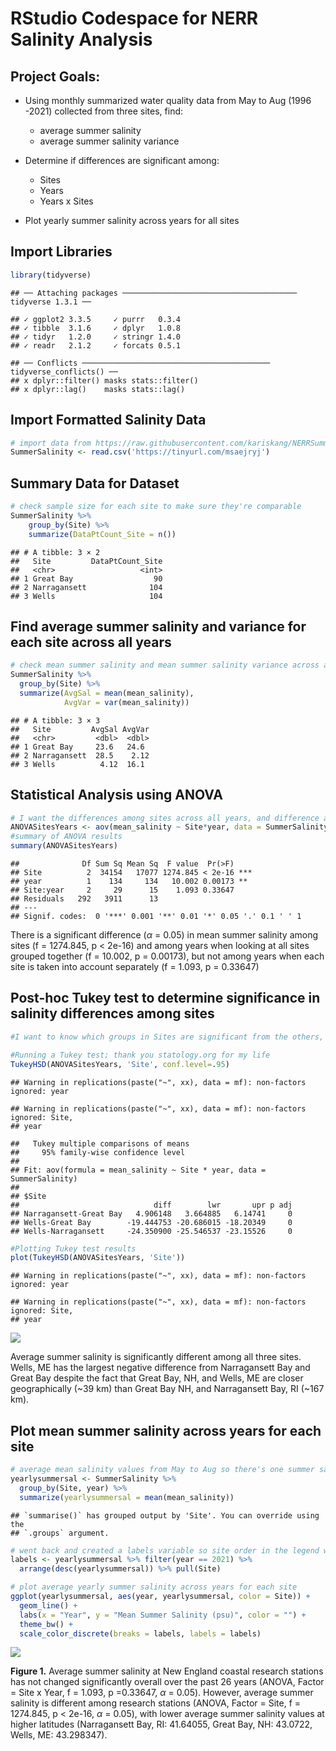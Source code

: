 RStudio Codespace for NERR Salinity Analysis
================

## Project Goals:

-   Using monthly summarized water quality data from May to Aug (1996
    -2021) collected from three sites, find:

    -   average summer salinity
    -   average summer salinity variance

-   Determine if differences are significant among:

    -   Sites
    -   Years
    -   Years x Sites

-   Plot yearly summer salinity across years for all sites

## Import Libraries

``` r
library(tidyverse)
```

    ## ── Attaching packages ─────────────────────────────────────── tidyverse 1.3.1 ──

    ## ✓ ggplot2 3.3.5     ✓ purrr   0.3.4
    ## ✓ tibble  3.1.6     ✓ dplyr   1.0.8
    ## ✓ tidyr   1.2.0     ✓ stringr 1.4.0
    ## ✓ readr   2.1.2     ✓ forcats 0.5.1

    ## ── Conflicts ────────────────────────────────────────── tidyverse_conflicts() ──
    ## x dplyr::filter() masks stats::filter()
    ## x dplyr::lag()    masks stats::lag()

## Import Formatted Salinity Data

``` r
# import data from https://raw.githubusercontent.com/kariskang/NERRSummerSalinity/main/SummerSalinity.csv 
SummerSalinity <- read.csv('https://tinyurl.com/msaejryj') 
```

## Summary Data for Dataset

``` r
# check sample size for each site to make sure they're comparable
SummerSalinity %>% 
    group_by(Site) %>% 
    summarize(DataPtCount_Site = n())
```

    ## # A tibble: 3 × 2
    ##   Site         DataPtCount_Site
    ##   <chr>                   <int>
    ## 1 Great Bay                  90
    ## 2 Narragansett              104
    ## 3 Wells                     104

## Find average summer salinity and variance for each site across all years

``` r
# check mean summer salinity and mean summer salinity variance across all years for each site
SummerSalinity %>% 
  group_by(Site) %>% 
  summarize(AvgSal = mean(mean_salinity), 
            AvgVar = var(mean_salinity))
```

    ## # A tibble: 3 × 3
    ##   Site         AvgSal AvgVar
    ##   <chr>         <dbl>  <dbl>
    ## 1 Great Bay     23.6   24.6 
    ## 2 Narragansett  28.5    2.12
    ## 3 Wells          4.12  16.1

## Statistical Analysis using ANOVA

``` r
# I want the differences among sites across all years, and difference among years grouped by site (interaction of Site x Year)
ANOVASitesYears <- aov(mean_salinity ~ Site*year, data = SummerSalinity)
#summary of ANOVA results
summary(ANOVASitesYears)
```

    ##              Df Sum Sq Mean Sq  F value  Pr(>F)    
    ## Site          2  34154   17077 1274.845 < 2e-16 ***
    ## year          1    134     134   10.002 0.00173 ** 
    ## Site:year     2     29      15    1.093 0.33647    
    ## Residuals   292   3911      13                     
    ## ---
    ## Signif. codes:  0 '***' 0.001 '**' 0.01 '*' 0.05 '.' 0.1 ' ' 1

There is a significant difference (*α* = 0.05) in mean summer salinity
among sites (f = 1274.845, p \< 2e-16) and among years when looking at
all sites grouped together (f = 10.002, p = 0.00173), but not among
years when each site is taken into account separately (f = 1.093, p =
0.33647)

## Post-hoc Tukey test to determine significance in salinity differences among sites

``` r
#I want to know which groups in Sites are significant from the others, and by how much

#Running a Tukey test; thank you statology.org for my life
TukeyHSD(ANOVASitesYears, 'Site', conf.level=.95) 
```

    ## Warning in replications(paste("~", xx), data = mf): non-factors ignored: year

    ## Warning in replications(paste("~", xx), data = mf): non-factors ignored: Site,
    ## year

    ##   Tukey multiple comparisons of means
    ##     95% family-wise confidence level
    ## 
    ## Fit: aov(formula = mean_salinity ~ Site * year, data = SummerSalinity)
    ## 
    ## $Site
    ##                              diff        lwr       upr p adj
    ## Narragansett-Great Bay   4.906148   3.664885   6.14741     0
    ## Wells-Great Bay        -19.444753 -20.686015 -18.20349     0
    ## Wells-Narragansett     -24.350900 -25.546537 -23.15526     0

``` r
#Plotting Tukey test results
plot(TukeyHSD(ANOVASitesYears, 'Site'))
```

    ## Warning in replications(paste("~", xx), data = mf): non-factors ignored: year

    ## Warning in replications(paste("~", xx), data = mf): non-factors ignored: Site,
    ## year

![](R-Salinity-Analysis-Documentation_files/figure-gfm/tukey-1.png)<!-- -->

Average summer salinity is significantly different among all three
sites. Wells, ME has the largest negative difference from Narragansett
Bay and Great Bay despite the fact that Great Bay, NH, and Wells, ME are
closer geographically (\~39 km) than Great Bay NH, and Narragansett Bay,
RI (\~167 km).

## Plot mean summer salinity across years for each site

``` r
# average mean salinity values from May to Aug so there's one summer salinity value for each year
yearlysummersal <- SummerSalinity %>% 
  group_by(Site, year) %>% 
  summarize(yearlysummersal = mean(mean_salinity))
```

    ## `summarise()` has grouped output by 'Site'. You can override using the
    ## `.groups` argument.

``` r
# went back and created a labels variable so site order in the legend would match the order on the graph
labels <- yearlysummersal %>% filter(year == 2021) %>% 
  arrange(desc(yearlysummersal)) %>% pull(Site)

# plot average yearly summer salinity across years for each site 
ggplot(yearlysummersal, aes(year, yearlysummersal, color = Site)) +
  geom_line() +
  labs(x = "Year", y = "Mean Summer Salinity (psu)", color = "") +
  theme_bw() + 
  scale_color_discrete(breaks = labels, labels = labels) 
```

![](R-Salinity-Analysis-Documentation_files/figure-gfm/salplots-1.png)<!-- -->

**Figure 1.** Average summer salinity at New England coastal research
stations has not changed significantly overall over the past 26 years
(ANOVA, Factor = Site x Year, f = 1.093, p =0.33647, *α* = 0.05).
However, average summer salinity is different among research stations
(ANOVA, Factor = Site, f = 1274.845, p \< 2e-16, *α* = 0.05), with lower
average summer salinity values at higher latitudes (Narragansett Bay,
RI: 41.64055, Great Bay, NH: 43.0722, Wells, ME: 43.298347).
